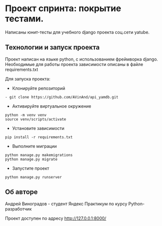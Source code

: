 # Проект спринта: покрытие тестами.

Написаны юнит-тесты для учебного django проекта соц.сети yatube.

## Технологии и запуск проекта

Проект написан на языке python, с использованием фреймворка django. 
Необходимые для работы проекта зависимости описаны в файле requirements.txt

Для запуска проекта:
- Клонируйте репозиторий
``` 
- git clone https://github.com/AVinAnd/api_yamdb.git 
```
- Активируйте виртуальное окружение 

```
python -m venv venv
source venv/scripts/activate
```
- Установите зависимости

``` 
pip install -r requirements.txt
```
- Выполните миграции 
```
python manage.py makemigrations
python manage.py migrate
```
- Запустите проект
```
python manage.py runserver
```

## Об авторе
Андрей Виноградов - студент Яндекс Практикум
по курсу Python-разработчик

Проект доступен по адресу http://127.0.0.1:8000/
